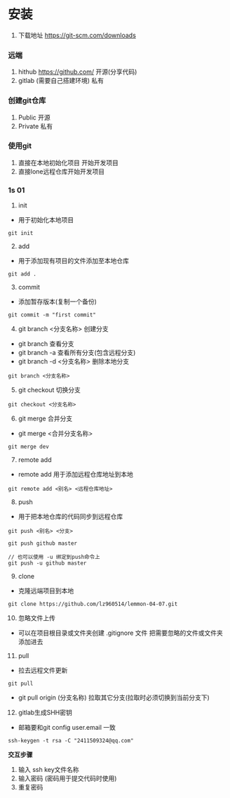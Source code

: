 # 安装
1. 下载地址 https://git-scm.com/downloads

### 远端
1. hithub https://github.com/  开源(分享代码)
2. gitlab (需要自己搭建环境)  私有

### 创建git仓库
1. Public 开源
2. Private 私有

### 使用git 
1. 直接在本地初始化项目 开始开发项目
2. 直接lone远程仓库开始开发项目

### 1s 01
1. init
- 用于初始化本地项目
```
git init
```
2. add
- 用于添加现有项目的文件添加至本地仓库
```
git add .
```
3. commit
- 添加暂存版本(复制一个备份)
```
git commit -m "first commit"
```
4. git branch <分支名称> 创建分支
- git branch 查看分支
- git branch -a 查看所有分支(包含远程分支)
- git branch -d <分支名称> 删除本地分支
```
git branch <分支名称>
```
5. git checkout 切换分支
```
git checkout <分支名称>
```
6. git merge 合并分支
- git merge <合并分支名称>
```
git merge dev
```
7. remote add
- remote add 用于添加远程仓库地址到本地
```
git remote add <别名> <远程仓库地址>
```
8. push
- 用于把本地仓库的代码同步到远程仓库
```
git push <别名> <分支>

git push github master

// 也可以使用 -u 绑定到push命令上
git push -u github master
```
9. clone
- 克隆远端项目到本地
```
git clone https://github.com/lz960514/lemmon-04-07.git
```
10. 忽略文件上传
- 可以在项目根目录或文件夹创建 .gitignore 文件 把需要忽略的文件或文件夹添加进去
11. pull
- 拉去远程文件更新
```
git pull
```
- git pull origin (分支名称)  拉取其它分支(拉取时必须切换到当前分支下)
12. gitlab生成SHH密钥
- 邮箱要和git config user.email 一致
```
ssh-keygen -t rsa -C "2411509324@qq.com"
```
**交互步骤**
1. 输入 ssh key文件名称
2. 输入密码 (密码用于提交代码时使用)
3. 重复密码